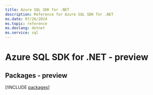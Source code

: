 ```yaml
---
title: Azure SQL SDK for .NET
description: Reference for Azure SQL SDK for .NET
ms.date: 07/26/2024
ms.topic: reference
ms.devlang: dotnet
ms.service: sql
---
```

# Azure SQL SDK for .NET - preview
## Packages - preview
[!INCLUDE [packages](sql-index.md)]